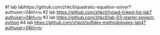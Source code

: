 #1 lab
labhttps://github.com/zhkcll/quadratic-equation-solver?authuser=0&hl=ru
#2 lab
https://github.com/zhkcll/typed-linked-list-lab?authuser=0&hl=ru 
#3 lab
https://github.com/zhkcll/lab-03-starter-project-python
#4 lab
https://github.com/zhkcll/softdev-methodologies-lab4?authuser=0&hl=ru 
